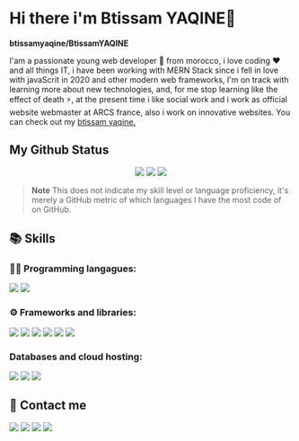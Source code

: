 # Hi there i'm Btissam YAQINE👋

**btissamyaqine/BtissamYAQINE** 

I'am a passionate young web developer 👯 from morocco, i love coding ❤️ and all things IT, i have been working with MERN Stack since i fell in love with javaScrit in 2020 and other modern web frameworks, I'm on track with learning more about new technologies, and, for me stop learning like the effect of death ⚡, at the present time i like social work and i work as official website webmaster at ARCS france, also i work on innovative websites. You can check out my <a href="https://btissamyaqine.github.io/">btissam yaqine.</a>


## My Github Status
<p align='center'>
<img src="https://github-readme-stats.vercel.app/api?username=btissamyaqine&theme=default&show_icons=true&hide_border=false&count_private=true"/> <img src="https://github-readme-streak-stats.herokuapp.com/?user=btissamyaqine&theme=default&hide_border=false"/>

<img src="https://github-readme-stats.vercel.app/api/top-langs/?username=btissamyaqine&theme=default&show_icons=true&hide_border=false&layout=compact"/>
</p>

> **Note**
> This does not indicate my skill level or language proficiency, it's merely a GitHub metric of which languages I have the most code of on GitHub.


## 📚 Skills

### 👨‍💻 Programming langagues:<br/>
<img src="https://img.shields.io/badge/JavaScript-323330?style=for-the-badge&logo=javascript&logoColor=F7DF1E"/> <img src="https://img.shields.io/badge/TypeScript-007ACC?style=for-the-badge&logo=typescript&logoColor=white"/>

### ⚙️ Frameworks and libraries: <br/>
<img src="https://img.shields.io/badge/React-20232A?style=for-the-badge&logo=react&logoColor=61DAFB"/> <img src="https://img.shields.io/badge/Express%20js-000000?style=for-the-badge&logo=express&logoColor=white"/> <img src="https://img.shields.io/badge/Redux-593D88?style=for-the-badge&logo=redux&logoColor=white"/> <img src="https://img.shields.io/badge/Material%20UI-007FFF?style=for-the-badge&logo=mui&logoColor=white"/> <img src="https://img.shields.io/badge/Tailwind_CSS-38B2AC?style=for-the-badge&logo=tailwind-css&logoColor=white"/> <img src="https://img.shields.io/badge/Vue%20js-35495E?style=for-the-badge&logo=vuedotjs&logoColor=4FC08D"/>

### Databases and cloud hosting: <br/>

<img src= "https://img.shields.io/badge/MongoDB-4EA94B?style=for-the-badge&logo=mongodb&logoColor=white"/> <img src= "https://img.shields.io/badge/Heroku-430098?style=for-the-badge&logo=heroku&logoColor=white"/> <img src="https://img.shields.io/badge/PostgreSQL-316192?style=for-the-badge&logo=postgresql&logoColor=white"/>

## 📱 Contact me

<a href="https://mail.google.com/mail/u/?authuser=btissamyaqine123@gmail.com"><img src="https://img.shields.io/badge/Gmail-D14836?style=for-the-badge&logo=gmail&logoColor=white"/></a>  <a href="https://www.linkedin.com/in/btissamyaqine/"><img src="https://img.shields.io/badge/LinkedIn-0077B5?style=for-the-badge&logo=linkedin&logoColor=white"/></a> <a href="https://twitter.com/YAQINEBtissam"><img src="https://img.shields.io/badge/Twitter-1DA1F2?style=for-the-badge&logo=twitter&logoColor=white"/></a> <a href="https://btissamyaqine.github.io/"><img src="https://img.shields.io/badge/website-000000?style=for-the-badge&logo=About.me&logoColor=white"/></a>